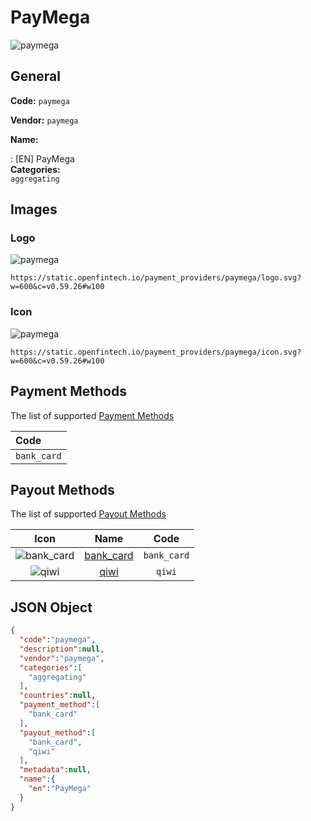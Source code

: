 
# PayMega 
![paymega](https://static.openfintech.io/payment_providers/paymega/logo.svg?w=600&c=v0.59.26#w100)  

## General 
 
**Code:** `paymega`  
 
**Vendor:** `paymega`  
 
**Name:**  
 
:	[EN] PayMega  
**Categories:**  
`aggregating`  
 

## Images 

### Logo 
 
![paymega](https://static.openfintech.io/payment_providers/paymega/logo.svg?w=600&c=v0.59.26#w100)  

```
https://static.openfintech.io/payment_providers/paymega/logo.svg?w=600&c=v0.59.26#w100
```  

### Icon 
 
![paymega](https://static.openfintech.io/payment_providers/paymega/icon.svg?w=600&c=v0.59.26#w100)  

```
https://static.openfintech.io/payment_providers/paymega/icon.svg?w=600&c=v0.59.26#w100
```  

## Payment Methods 
 
The list of supported  [Payment Methods](#) 

|Code| 
|:---| 
|`bank_card` | 
 

## Payout Methods 
 
The list of supported  [Payout Methods](#) 

|Icon|Name|Code| 
|:---:|:---:|:---:| 
|![bank_card](https://static.openfintech.io/payout_methods/bank_card/icon.png?w=278&c=v0.59.26#w40) |[bank_card](#)|`bank_card` | 
|![qiwi](https://static.openfintech.io/payout_methods/qiwi/icon.png?w=278&c=v0.59.26#w40) |[qiwi](#)|`qiwi` | 
 

## JSON Object 

```json
{
  "code":"paymega",
  "description":null,
  "vendor":"paymega",
  "categories":[
    "aggregating"
  ],
  "countries":null,
  "payment_method":[
    "bank_card"
  ],
  "payout_method":[
    "bank_card",
    "qiwi"
  ],
  "metadata":null,
  "name":{
    "en":"PayMega"
  }
}
```  
